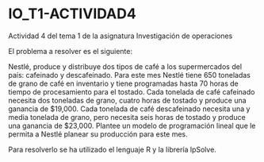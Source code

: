 # IO_T1-ACTIVIDAD4
Actividad 4 del tema 1 de la asignatura Investigación de operaciones

El problema a resolver es el siguiente:

Nestlé, produce y distribuye dos tipos de café a los supermercados del país: cafeinado y descafeinado. Para este mes Nestlé tiene 650 toneladas de grano de café en inventario y tiene programadas hasta 70 horas de tiempo de procesamiento para el tostado. Cada tonelada de café cafeinado necesita dos toneladas de grano, cuatro horas de tostado y produce una ganancia de $19,000. Cada tonelada de café descafeinado necesita una y media tonelada de grano, pero necesita seis horas de tostado y produce una ganancia de $23,000. Plantee un modelo de programación lineal que le permita a Nestlé planear su producción para este mes.

Para resolverlo se ha utilizado el lenguaje R y la librería lpSolve.
